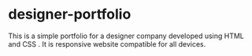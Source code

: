 # designer-portfolio
This is a simple portfolio for a designer company developed using HTML and CSS . It is responsive website compatible for all devices.
